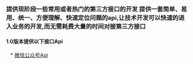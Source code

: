 ### 提供现阶段一些常用或者热门的第三方接口的开发 提供一套简单、易用、统一、方便理解、快速定位问题的api,让技术开发可以快速的进入业务的开发,而无需耗费大量的时间对接第三方接口
#### 1.0版本提供以下接口Api
    * [微信公众号Api]()
